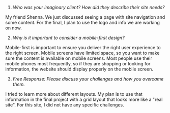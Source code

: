 1. *Who was your imaginary client? How did they describe their site needs?*

My friend Shenna. We just discussed seeing a page with site navigation and some content. For the final, I plan to use the logo and info we are working on now.

2. *Why is it important to consider a mobile-first design?*

Mobile-first is important to ensure you deliver the right user experience to the right screen. Mobile screens have limited space, so you want to make sure the content is available on mobile screens. Most people use their mobile phones most frequently, so if they are shopping or looking for information, the website should display properly on the mobile screen.


3. *Free Response: Please discuss your challenges and how you overcame them.*

I tried to learn more about different layouts. My plan is to use that information in the final project with a grid layout that looks more like a "real site". For this site, I did not have any specific challenges. 
